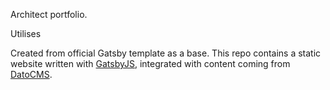 Architect portfolio.

Utilises

Created from official Gatsby template as a base.
This repo contains a static website written with [GatsbyJS](https://www.gatsbyjs.org/), integrated with content coming from [DatoCMS](https://www.datocms.com).
